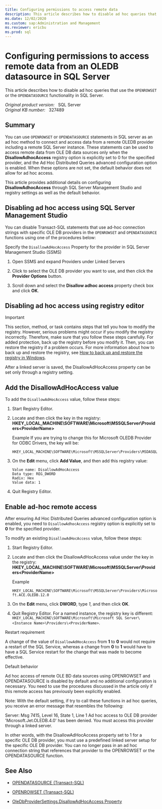 ```yaml
---
title: Configuring permissions to access remote data
description: This article describes how to disable ad hoc queries that use the OPENROWSET or the OPENDATASOURCE functionality in SQL Server.
ms.date: 12/02/2020
ms.custom: sap:Administration and Management
ms.reviewer: ericbu
ms.prod: sql
---
```

# Configuring permissions to access remote data from an OLEDB datasource in SQL Server

This article describes how to disable ad hoc queries that use the `OPENROWSET` or the `OPENDATASOURCE` functionality in SQL Server.

_Original product version:_ &nbsp; SQL Server  
_Original KB number:_ &nbsp; 327489

## Summary

You can use `OPENROWSET` or `OPENDATASOURCE` statements in SQL server as an ad hoc method to connect and access data from a remote OLEDB provider including a remote SQL Server instance. These statements can be used to access remote data from OLE DB data sources only when the **DisallowAdhocAccess** registry option is explicitly set to 0 for the specified provider, and the Ad Hoc Distributed Queries advanced configuration option is enabled. When these options are not set, the default behavior does not allow for ad hoc access.

This article provides additional details on configuring **DisallowAdhocAccess** through SQL Server Management Studio and registry settings as well as the default behavior.

## Disabling ad hoc access using SQL Server Management Studio

You can  disable Transact-SQL statements that use ad-hoc connection strings with specific OLE DB providers in the `OPENROWSET` and `OPENDATASOURCE` functions using one of the procedures below:

Specify the `DisallowAdHocAccess` Property for the provider in SQL Server Management Studio (SSMS)

1. Open SSMS and expand Providers under Linked Servers

1. Click to select the OLE DB provider you want to use, and then click the **Provider Options** button.

1. Scroll down and select the **Disallow adhoc access** property check box and click **OK**.

## Disabling ad hoc access using registry editor

> [!IMPORTANT]
> This section, method, or task contains steps that tell you how to modify the registry. However, serious problems might occur if you modify the registry incorrectly. Therefore, make sure that you follow these steps carefully. For added protection, back up the registry before you modify it. Then, you can restore the registry if a problem occurs. For more information about how to back up and restore the registry, see [How to back up and restore the registry in Windows](https://support.microsoft.com/en-us/topic/how-to-back-up-and-restore-the-registry-in-windows-855140ad-e318-2a13-2829-d428a2ab0692).  

After a linked server is saved, the DisallowAdHocAccess  property can be set only through a registry setting.

## Add the DisallowAdHocAccess value

To add the `DisallowAdHocAccess` value, follow these steps:

1. Start Registry Editor.
2. Locate and then click the key in the registry: **HKEY_LOCAL_MACHINE\SOFTWARE\Microsoft\MSSQLServer\Providers\<ProviderName>**  

   Example
   If you are trying to change this for Microsoft OLEDB Provider for ODBC Drivers, the key will be:    

   `HKEY_LOCAL_MACHINE\SOFTWARE\Microsoft\MSSQLServer\Providers\MSDASQL`

3. On the **Edit** menu, click **Add Value**, and then add this registry value:

    ```console
    Value name: DisallowAdHocAccess
    Data type: REG_DWORD
    Radix: Hex
    Value data: 1
    ```

4. Quit Registry Editor.

## Enable ad-hoc remote access

After ensuring Ad Hoc Distributed Queries advanced configuration option is enabled, you need to `DisallowAdhocAccess` registry option is explicitly set to **0** for the specified provider.

To modify an existing `DisallowAdHocAccess` value, follow these steps:

1. Start Registry Editor.
2. Locate and then click the DisallowAdHocAccess value under the key in the registry: **HKEY_LOCAL_MACHINE\SOFTWARE\Microsoft\MSSQLServer\Providers\<ProviderName>**  

   Example

   `HKEY_LOCAL_MACHINE\SOFTWARE\Microsoft\MSSQLServer\Providers\Microsoft.ACE.OLEDB.12.0`

3. On the **Edit** menu, click **DWORD**, type *1*, and then click **OK**.

4. Quit Registry Editor. For a named instance, the registry key is different:
`HKEY_LOCAL_MACHINE\SOFTWARE\Microsoft\Microsoft SQL Server\<Instance Name>\Providers\<ProviderName>`.


Restart requirement

A change of the value of `DisallowAdHocAccess` from **1** to **0** would not require a restart of the SQL Service, whereas a change from **0** to **1** would have to have a SQL Service restart for the change that was made to become effective.

Default behavior 

Ad hoc access of remote OLE BD data sources using OPENROWSET and OPENDATASOURCE is disabled by default and no additional configuration is necessary. You need to use the procedures discussed in the article only if this remote access has previously been explicitly enabled.  

Note: With the default setting, if try to call these functions in ad hoc queries, you receive an error message that resembles the following: 

Server: Msg 7415, Level 16, State 1, Line 1 Ad hoc access to OLE DB provider 'Microsoft.Jet.OLEDB.4.0' has been denied. You must access this provider through a linked server. 

In other words, with the DisallowAdHocAccess property set to 1 for a specific OLE DB provider, you must use a predefined linked server setup for the specific OLE DB provider. You can no longer pass in an ad hoc connection string that references that provider to the OPENROWSET or the OPENDATASOURCE function.

## See Also

- [OPENDATASOURCE (Transact-SQL)](/sql/t-sql/functions/opendatasource-transact-sql)

- [OPENROWSET (Transact-SQL)](/sql/t-sql/functions/openrowset-transact-sql)

- [OleDbProviderSettings.DisallowAdHocAccess Property](/dotnet/api/microsoft.sqlserver.management.smo.oledbprovidersettings.disallowadhocaccess)
